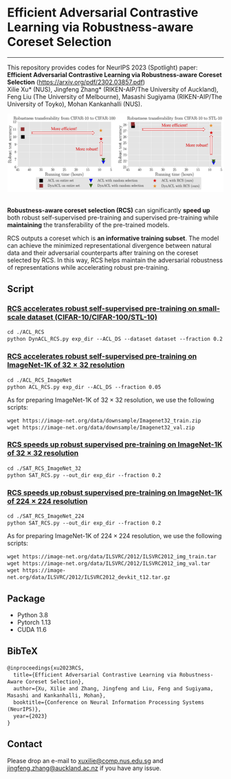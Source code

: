 # Efficient Adversarial Contrastive Learning via Robustness-aware Coreset Selection 
---
This repository provides codes for NeurIPS 2023 (Spotlight) paper: **Efficient Adversarial Contrastive Learning via Robustness-aware Coreset Selection** (https://arxiv.org/pdf/2302.03857.pdf) 
<br>Xilie Xu* (NUS), Jingfeng Zhang* (RIKEN-AIP/The University of Auckland), Feng Liu (The University of Melbourne), Masashi Sugiyama (RIKEN-AIP/The University of Toyko), Mohan Kankanhalli (NUS).

<!-- In this repo, we provide the code and the script for reproducing the experiments in the main paper, including ACL/DynACL on CIFAR-10/CIFAR-100/STL10, ACL on ImageNet-1K, and standard adversarial training (SAT) on ImageNet-1K.  -->

<div align="center">
    <img src="pic/intro.jpg" />
</div>

<br>

**Robustness-aware coreset selection (RCS)** can significantly **speed up** both robust self-supervised pre-training and supervised pre-training while **maintaining** the transferability of the pre-trained models. 

RCS outputs a coreset which is **an informative training subset**. The model can achieve the minimized representational divergence between natural data and their adversarial counterparts after training on the coreset selected by RCS. In this way, RCS helps maintain the adversarial robustness of representations while accelerating robust pre-training. 


## Script

### [RCS accelerates robust self-supervised pre-training on small-scale dataset (CIFAR-10/CIFAR-100/STL-10)](./ACL_RCS/run.sh)
```
cd ./ACL_RCS
python DynACL_RCS.py exp_dir --ACL_DS --dataset dataset --fraction 0.2
```
### [RCS accelerates robust self-supervised pre-training on ImageNet-1K of $32 \times 32$ resolution](./ACL_ImageNet/ACL_RCS_ImageNet.sh)
```
cd ./ACL_RCS_ImageNet
python ACL_RCS.py exp_dir --ACL_DS --fraction 0.05
```
As for preparing ImageNet-1K of $32 \times 32$ resolution, we use the following scripts:

```
wget https://image-net.org/data/downsample/Imagenet32_train.zip
wget https://image-net.org/data/downsample/Imagenet32_val.zip
```

### [RCS speeds up robust supervised pre-training on ImageNet-1K of $32 \times 32$ resolution](./SAT_ImegeNet_32/SAT_RCS_ImageNet_32.sh)
```
cd ./SAT_RCS_ImageNet_32
python SAT_RCS.py --out_dir exp_dir --fraction 0.2
```

### [RCS speeds up robust supervised pre-training on ImageNet-1K of $224 \times 224$ resolution](./SAT_ImageNet_224/SAT_RCS_ImageNet_224.sh)
```
cd ./SAT_RCS_ImageNet_224
python SAT_RCS.py --out_dir exp_dir --fraction 0.2
```
As for preparing ImageNet-1K of $224\times 224$ resolution, we use the following scripts:
```
wget https://image-net.org/data/ILSVRC/2012/ILSVRC2012_img_train.tar
wget https://image-net.org/data/ILSVRC/2012/ILSVRC2012_img_val.tar
wget https://image-net.org/data/ILSVRC/2012/ILSVRC2012_devkit_t12.tar.gz
```

## Package
+ Python 3.8
+ Pytorch 1.13
+ CUDA 11.6


## BibTeX
```
@inproceedings{xu2023RCS,
  title={Efficient Adversarial Contrastive Learning via Robustness-Aware Coreset Selection},
  author={Xu, Xilie and Zhang, Jingfeng and Liu, Feng and Sugiyama, Masashi and Kankanhalli, Mohan},
  booktitle={Conference on Neural Information Processing Systems (NeurIPS)},
  year={2023}
}
```

## Contact
Please drop an e-mail to xuxilie@comp.nus.edu.sg and jingfeng.zhang@auckland.ac.nz if you have any issue.
